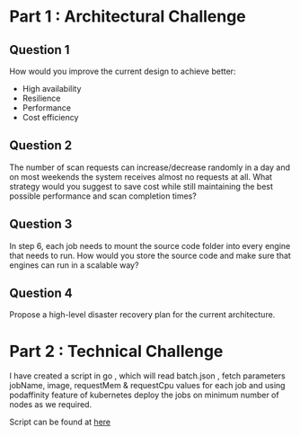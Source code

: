 # Part 1 : Architectural Challenge

## Question 1
How would you improve the current design to achieve better:
- High availability 
- Resilience  
- Performance
- Cost efficiency




## Question 2
The number of scan requests can increase/decrease randomly in a day and on most weekends the system receives almost no requests at all.
What strategy would you suggest to save cost while still maintaining the best possible performance and scan completion times?


## Question 3
In step 6, each job needs to mount the source code folder into every engine that needs to run. How would you store the source code and make sure that engines can run in a scalable way?




## Question 4
Propose a high-level disaster recovery plan for the current architecture.



# Part 2 : Technical Challenge

I have created a script in go , which will read batch.json , fetch parameters jobName, image, requestMem & requestCpu values for each job and using podaffinity feature of kubernetes deploy the jobs on minimum number of nodes as we required. 

Script can be found at [here](https://github.com/mkushal/k8sclient/tree/main/go-client)
